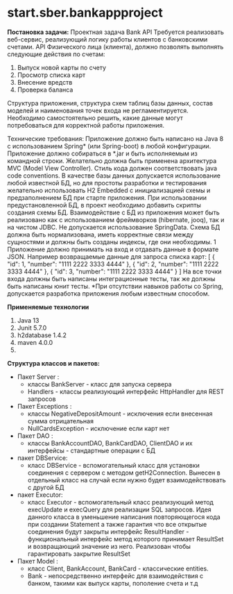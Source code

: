 # start.sber.bankappproject
**Постановка задачи:** Проектная задача Bank API Требуется реализовать веб-сервис, реализующий логику работы клиентов с банковскими счетами. API Физического лица (клиента), должно позволять выполнять следующие действия по счетам:
1.	Выпуск новой карты по счету
2.	Проcмотр списка карт
3.	Внесение вредств
4.	Проверка баланса 
	
Структура приложения, структура схем таблиц базы данных, состав моделей и наименования точек входа не регламентируется. Необходимо самостоятельно решить, какие данные могут потребоваться для корректной работы приложения. 

Технические требования: Приложение должно быть написано на Java 8 с использованием Spring* (или Spring-boot) в любой конфигурации. Приложение должно собираться в *.jar и быть исполняемым из командной строки. Желательно должна быть применена архитектура MVC (Model View Controller). Стиль кода должен соответствовать java code conventions. В качестве базы данных допускается использование любой известной БД, но для простоты разработки и тестирования желательно использовать H2 Embedded с инициализацией схемы и предзаполнением БД при старте приложения. При использовании предустановленной БД, в проект необходимо добавить скрипты создания схемы БД. Взаимодействие с БД из приложения может быть реализовано как с использованием фреймворков (hibernate, jooq), так и на чистом JDBC. Не допускается использование SpringData. Схема БД должна быть нормализована, иметь корректные связи между сущностями и должны быть созданы индексы, где они необходимы. 1
Приложение должно принимать на вход и отдавать данные в формате JSON. Например возвращаемые данные для запроса списка карт: [ { "id": 1, "number": "1111 2222 3333 4444" }, { "id": 2, "number": "1111 2222 3333 4444" }, { "id": 3, "number": "1111 2222 3333 4444" } ] На все точки входа должны быть написаны интеграционные тесты, так же должны быть написаны юнит тесты. *При отсутствии навыков работы со Spring, допускается разработка приложения любым известным способом.

**Применяемые технологии**

 1. Java 13
 2. Junit 5.7.0
 3. h2database 1.4.2
 4. maven 4.0.0
 5. 
**Структура классов и пакетов:** 
- Пакет Server : 
  - классы BankServer - класс для запуска сервера 
  - Handlers - классы реализующий интерфейс HttpHandler для REST запросов 
- Пакет Exceptions : 
  - классы NegativeDepositAmount - исключения если внесенная сумма отрицательная
  - NullCardsException - исключение если карт нет 
- Пакет DAO : 
  - классы BankAccountDAO, BankCardDAO, ClientDAO и их интерфейсы - стандартные операции с БД 
- пакет DBService: 
  - класс DBService - вспомогательный класс для установки соединения с сервером с методом getH2Connection. Вынесен в отдельный класс на случай если нужно будет взаимодействовать с другой БД 
- пакет Executor: 
   - класс Executor - вспомогательный класс реализующий метод execUpdate и execQuery для реализации SQL запросов. Идея данного класса в уменьшение написания повторяющегося кода при создании Statement а также гарантия что все открытые соединения будут закрыты 
интерфейс ResultHandler - функциональный интерфейс метод которого принимает ResultSet и возвращающий значение из него. Реализован чтобы гарантировать закрытие ResultSet 
- Пакет Model : 
   - класс Client, BankAccount, BankCard - классические entities. 
   - Bank - непосредственно интерфейс для взаимодействия с банком,  такими как выпуск карты, пополение счета и т.д


